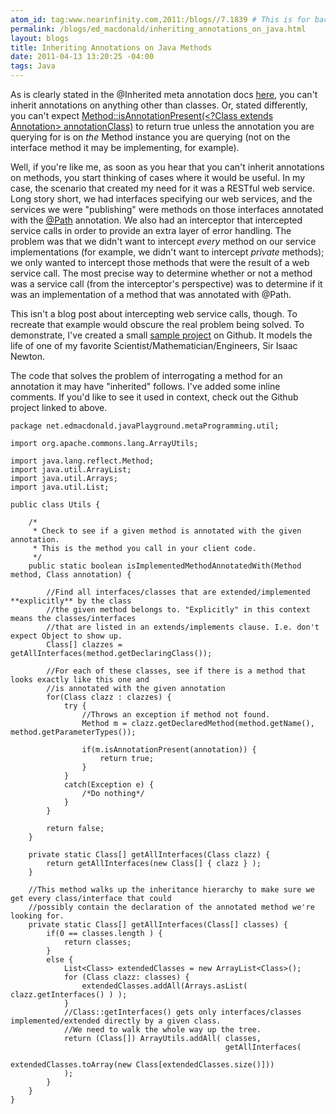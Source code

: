 ```yaml
---
atom_id: tag:www.nearinfinity.com,2011:/blogs//7.1839 # This is for backwards compatibility do not change!
permalink: /blogs/ed_macdonald/inheriting_annotations_on_java.html
layout: blogs
title: Inheriting Annotations on Java Methods
date: 2011-04-13 13:20:25 -04:00
tags: Java
---
```

As is clearly stated in the @Inherited meta annotation docs [here](http://download.oracle.com/javase/6/docs/api/java/lang/annotation/Inherited.html), you can't inherit annotations on anything other than classes. Or, stated differently, you can't expect [Method::isAnnotationPresent(&lt;?Class extends Annotation&gt; annotationClass)](http://docs.oracle.com/javase/6/docs/api/java/lang/reflect/AccessibleObject.html#isAnnotationPresent%28;java.lang.Class%29) to return true unless the annotation you are querying for is on *the* Method instance you are querying (not on the interface method it may be implementing, for example).

Well, if you're like me, as soon as you hear that you can't inherit annotations on methods, you start thinking of cases where it would be useful. In my case, the scenario that created my need for it was a RESTful web service. Long story short, we had interfaces specifying our web services, and the services we were "publishing" were methods on those interfaces annotated with the [@Path](http://download.oracle.com/javaee/6/api/javax/ws/rs/Path.html) annotation. We also had an interceptor that intercepted service calls in order to provide an extra layer of error handling. The problem was that we didn't want to intercept *every* method on our service implementations (for example, we didn't want to intercept *private* methods); we only wanted to intercept those methods that were the result of a web service call. The most precise way to determine whether or not a method was a service call (from the interceptor's perspective) was to determine if it was an implementation of a method that was annotated with @Path.

This isn't a blog post about intercepting web service calls, though. To recreate that example would obscure the real problem being solved. To demonstrate, I've created a small [sample project](https://github.com/emacdona/InheritingMethodAnnotationsExample) on Github. It models the life of one of my favorite Scientist/Mathematician/Engineers, Sir Isaac Newton.

The code that solves the problem of interrogating a method for an annotation it may have "inherited" follows. I've added some inline comments. If you'd like to see it used in context, check out the Github project linked to above.

    package net.edmacdonald.javaPlayground.metaProgramming.util;

    import org.apache.commons.lang.ArrayUtils;

    import java.lang.reflect.Method;
    import java.util.ArrayList;
    import java.util.Arrays;
    import java.util.List;

    public class Utils {

        /*
         * Check to see if a given method is annotated with the given annotation.
         * This is the method you call in your client code.
         */
        public static boolean isImplementedMethodAnnotatedWith(Method method, Class annotation) {

            //Find all interfaces/classes that are extended/implemented **explicitly** by the class
            //the given method belongs to. "Explicitly" in this context means the classes/interfaces
            //that are listed in an extends/implements clause. I.e. don't expect Object to show up.
            Class[] clazzes = getAllInterfaces(method.getDeclaringClass());

            //For each of these classes, see if there is a method that looks exactly like this one and
            //is annotated with the given annotation
            for(Class clazz : clazzes) {
                try {
                    //Throws an exception if method not found.
                    Method m = clazz.getDeclaredMethod(method.getName(), method.getParameterTypes());

                    if(m.isAnnotationPresent(annotation)) {
                        return true;
                    }
                }
                catch(Exception e) {
                    /*Do nothing*/
                }
            }

            return false;
        }

        private static Class[] getAllInterfaces(Class clazz) {
            return getAllInterfaces(new Class[] { clazz } );
        }

        //This method walks up the inheritance hierarchy to make sure we get every class/interface that could
        //possibly contain the declaration of the annotated method we're looking for.
        private static Class[] getAllInterfaces(Class[] classes) {
            if(0 == classes.length ) {
                return classes;
            }
            else {
                List<Class> extendedClasses = new ArrayList<Class>();
                for (Class clazz: classes) {
                    extendedClasses.addAll(Arrays.asList( clazz.getInterfaces() ) );
                }
                //Class::getInterfaces() gets only interfaces/classes implemented/extended directly by a given class.
                //We need to walk the whole way up the tree.
                return (Class[]) ArrayUtils.addAll( classes,
                                                    getAllInterfaces(
                                                            extendedClasses.toArray(new Class[extendedClasses.size()]))
                );
            }
        }
    }

